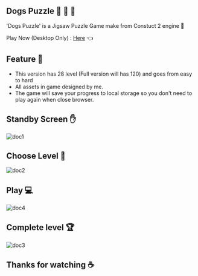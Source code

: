 ## Dogs Puzzle :dog: :dog: :dog:

'Dogs Puzzle' is a Jigsaw Puzzle Game make from Constuct 2 engine :jigsaw:

Play Now (Desktop Only) : [Here](https://dogspuzzle.firebaseapp.com/) :point_left:

## Feature :game_die:

- This version has 28 level (Full version will has 120) and goes from easy to hard
- All assets in game designed by me.
- The game will save your progress to local storage so you don't need to play again when close browser.

## Standby Screen	:hand:

![doc1](https://user-images.githubusercontent.com/71002261/178104745-36ab7c4a-7ba6-42f2-9a7d-08b07b4a77a8.png)

## Choose Level :thinking:

![doc2](https://user-images.githubusercontent.com/71002261/178104797-e96dad91-37fc-4e0f-ad86-ff4552db41a3.png)


## Play :computer:

![doc4](https://user-images.githubusercontent.com/71002261/178104837-e152cf11-b48b-4e7c-8d70-f7a9e252e981.png)

## Complete level :trophy:

![doc3](https://user-images.githubusercontent.com/71002261/178104855-11223804-42ec-4ce8-a528-00fdf692bd7d.png)


## Thanks for watching :coffee:

